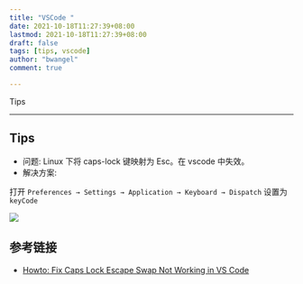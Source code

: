 ```yaml
---
title: "VSCode "
date: 2021-10-18T11:27:39+08:00
lastmod: 2021-10-18T11:27:39+08:00
draft: false
tags: [tips, vscode]
author: "bwangel"
comment: true

---
```


Tips

<!--more-->

---

## Tips

+ 问题: Linux 下将 caps-lock 键映射为 Esc。在 vscode 中失效。
+ 解决方案:

打开 `Preferences → Settings → Application → Keyboard → Dispatch` 设置为 `keyCode`

![](https://passage-1253400711.cos.ap-beijing.myqcloud.com//2021-10-18-113151.png)


## 参考链接

+ [Howto: Fix Caps Lock Escape Swap Not Working in VS Code](https://linuxdev.io/howto-fix-caps-lock-escape-swap-not-working-in-vs-code/)
